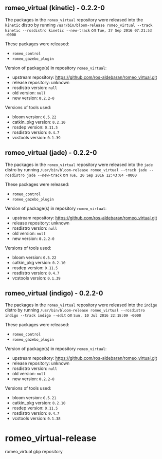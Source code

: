 ## romeo_virtual (kinetic) - 0.2.2-0

The packages in the `romeo_virtual` repository were released into the `kinetic` distro by running `/usr/bin/bloom-release romeo_virtual --track kinetic --rosdistro kinetic --new-track` on `Tue, 27 Sep 2016 07:21:53 -0000`

These packages were released:
- `romeo_control`
- `romeo_gazebo_plugin`

Version of package(s) in repository `romeo_virtual`:

- upstream repository: https://github.com/ros-aldebaran/romeo_virtual.git
- release repository: unknown
- rosdistro version: `null`
- old version: `null`
- new version: `0.2.2-0`

Versions of tools used:

- bloom version: `0.5.22`
- catkin_pkg version: `0.2.10`
- rosdep version: `0.11.5`
- rosdistro version: `0.4.7`
- vcstools version: `0.1.39`


## romeo_virtual (jade) - 0.2.2-0

The packages in the `romeo_virtual` repository were released into the `jade` distro by running `/usr/bin/bloom-release romeo_virtual --track jade --rosdistro jade --new-track` on `Tue, 20 Sep 2016 12:43:04 -0000`

These packages were released:
- `romeo_control`
- `romeo_gazebo_plugin`

Version of package(s) in repository `romeo_virtual`:

- upstream repository: https://github.com/ros-aldebaran/romeo_virtual.git
- release repository: unknown
- rosdistro version: `null`
- old version: `null`
- new version: `0.2.2-0`

Versions of tools used:

- bloom version: `0.5.22`
- catkin_pkg version: `0.2.10`
- rosdep version: `0.11.5`
- rosdistro version: `0.4.7`
- vcstools version: `0.1.39`


## romeo_virtual (indigo) - 0.2.2-0

The packages in the `romeo_virtual` repository were released into the `indigo` distro by running `/usr/bin/bloom-release romeo_virtual --rosdistro indigo --track indigo --edit` on `Sun, 10 Jul 2016 22:18:09 -0000`

These packages were released:
- `romeo_control`
- `romeo_gazebo_plugin`

Version of package(s) in repository `romeo_virtual`:

- upstream repository: https://github.com/ros-aldebaran/romeo_virtual.git
- release repository: unknown
- rosdistro version: `null`
- old version: `null`
- new version: `0.2.2-0`

Versions of tools used:

- bloom version: `0.5.21`
- catkin_pkg version: `0.2.10`
- rosdep version: `0.11.5`
- rosdistro version: `0.4.7`
- vcstools version: `0.1.38`


# romeo_virtual-release
romeo_virtual gbp repository
